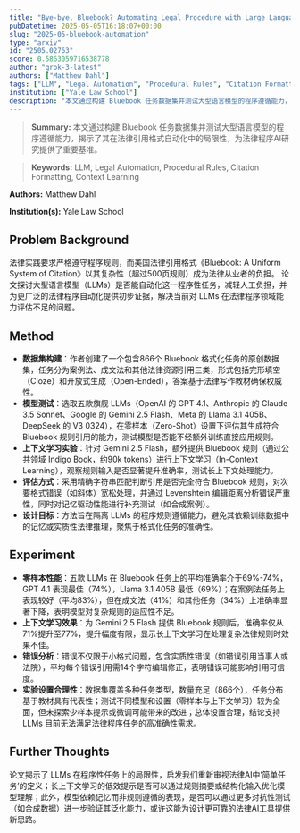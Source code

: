 ```yaml
---
title: "Bye-bye, Bluebook? Automating Legal Procedure with Large Language Models"
pubDatetime: 2025-05-05T16:18:07+00:00
slug: "2025-05-bluebook-automation"
type: "arxiv"
id: "2505.02763"
score: 0.5863059716538778
author: "grok-3-latest"
authors: ["Matthew Dahl"]
tags: ["LLM", "Legal Automation", "Procedural Rules", "Citation Formatting", "Context Learning"]
institution: ["Yale Law School"]
description: "本文通过构建 Bluebook 任务数据集并测试大型语言模型的程序遵循能力，揭示了其在法律引用格式自动化中的局限性，为法律程序AI研究提供了重要基准。"
---
```


> **Summary:** 本文通过构建 Bluebook 任务数据集并测试大型语言模型的程序遵循能力，揭示了其在法律引用格式自动化中的局限性，为法律程序AI研究提供了重要基准。 

> **Keywords:** LLM, Legal Automation, Procedural Rules, Citation Formatting, Context Learning

**Authors:** Matthew Dahl

**Institution(s):** Yale Law School


## Problem Background

法律实践要求严格遵守程序规则，而美国法律引用格式《Bluebook: A Uniform System of Citation》以其复杂性（超过500页规则）成为法律从业者的负担。
论文探讨大型语言模型（LLMs）是否能自动化这一程序性任务，减轻人工负担，并为更广泛的法律程序自动化提供初步证据，解决当前对 LLMs 在法律程序领域能力评估不足的问题。

## Method

*   **数据集构建**：作者创建了一个包含866个 Bluebook 格式化任务的原创数据集，任务分为案例法、成文法和其他法律资源引用三类，形式包括完形填空（Cloze）和开放式生成（Open-Ended），答案基于法律写作教材确保权威性。
*   **模型测试**：选取五款旗舰 LLMs（OpenAI 的 GPT 4.1、Anthropic 的 Claude 3.5 Sonnet、Google 的 Gemini 2.5 Flash、Meta 的 Llama 3.1 405B、DeepSeek 的 V3 0324），在零样本（Zero-Shot）设置下评估其生成符合 Bluebook 规则引用的能力，测试模型是否能不经额外训练直接应用规则。
*   **上下文学习实验**：针对 Gemini 2.5 Flash，额外提供 Bluebook 规则（通过公共领域 Indigo Book，约90k tokens）进行上下文学习（In-Context Learning），观察规则输入是否显著提升准确率，测试长上下文处理能力。
*   **评估方式**：采用精确字符串匹配判断引用是否完全符合 Bluebook 规则，对次要格式错误（如斜体）宽松处理，并通过 Levenshtein 编辑距离分析错误严重性，同时对记忆驱动性能进行补充测试（如合成案例）。
*   **设计目标**：方法旨在隔离 LLMs 的程序规则遵循能力，避免其依赖训练数据中的记忆或实质性法律推理，聚焦于格式化任务的准确性。

## Experiment

*   **零样本性能**：五款 LLMs 在 Bluebook 任务上的平均准确率介于69%-74%，GPT 4.1 表现最佳（74%），Llama 3.1 405B 最低（69%）；在案例法任务上表现较好（平均83%），但在成文法（41%）和其他任务（34%）上准确率显著下降，表明模型对复杂规则的适应性不足。
*   **上下文学习效果**：为 Gemini 2.5 Flash 提供 Bluebook 规则后，准确率仅从71%提升至77%，提升幅度有限，显示长上下文学习在处理复杂法律规则时效果不佳。
*   **错误分析**：错误不仅限于小格式问题，包含实质性错误（如错误引用当事人或法院），平均每个错误引用需14个字符编辑修正，表明错误可能影响引用可信度。
*   **实验设置合理性**：数据集覆盖多种任务类型，数量充足（866个），任务分布基于教材具有代表性；测试不同模型和设置（零样本与上下文学习）较为全面，但未探索少样本提示或微调可能带来的改进；总体设置合理，结论支持 LLMs 目前无法满足法律程序任务的高准确性需求。

## Further Thoughts

论文揭示了 LLMs 在程序性任务上的局限性，启发我们重新审视法律AI中‘简单任务’的定义；长上下文学习的低效提示是否可以通过规则摘要或结构化输入优化模型理解；此外，模型依赖记忆而非规则遵循的表现，是否可以通过更多对抗性测试（如合成数据）进一步验证其泛化能力，或许这能为设计更可靠的法律AI工具提供新思路。